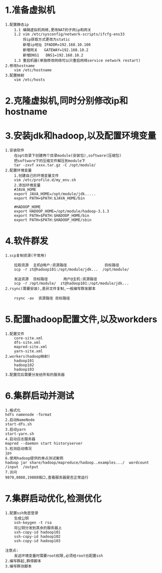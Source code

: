 # 1.准备虚拟机
	1.配置静态ip
		1.1 编辑虚拟机网络,更改NAT的子网ip和网关
		1.2 vim /etc/sysconfig/network-scripts/ifcfg-ens33
			将ip获取方式更改为static
			新增ip地址 IPADDR=192.168.10.100
			新增网关   GATEWAY=192.168.10.2
			新增DNS1   DNS1=192.168.10.2
		1.3 重启机器(单独修改网络可以只重启网络service network restart)	
	2.修改hostname
		vim /etc/hostname
	3.配置映射
		vim /etc/hosts		
# 2.克隆虚拟机,同时分别修改ip和hostname	

# 3.安装jdk和hadoop,以及配置环境变量
	1.安装软件
		在opt目录下创建两个目录module(安装包),software(压缩包)
		把software下的压缩文件解压到module下
		tar -zxvf xxxx.tar.gz -C /opt/module/
	2.配置环境变量
		1.创建自己的环境变量文件
		vim /etc/profile.d/my_env.sh
		2.添加环境变量
		#JAVA_HOME
		export JAVA_HOME=/opt/module/jdk.....
		export PATH=$PATH:$JAVA_HOME/bin

		#HADOOP_HOME
		export HADOOP_HOME=/opt/module/hadoop-3.1.3
		export PATH=$PATH:$HADOOP_HOME/bin
		export PATH=$PATH:$HADOOP_HOME/sbin

# 4.软件群发
	1.scp复制资源(不常用)

		拉取资源  主机@用户:资源路径                 目标路径
		scp -r zt@hadoop101:/opt/module/jdk...  /opt/module/

		发送资源  目标路径       用户@主机:资源路径
		scp -r /opt/module/  zt@hadoop101:/opt/module/jdk...	
	2.rsync(需要安装),差异文件复制,一般编写群发脚本

		rsync -av  资源路径 目标路径

# 5.配置hadoop配置文件,以及workders
	1.配置文件
		core-site.xml
		dfs-site.xml
		mapred-site.xml
		yarn-site.xml
	2.workers(hadoop映射)
		hadoop101
		hadoop102	
		hadoop103
	3.配置完后需要分发给所有的服务器			
# 6.集群启动并测试

	1.格式化
	hdfs namenode -format			
	2.启动NameNode
	start-dfs.sh
	3.启动yarn
	start-yarn.sh
	4.启动日志服务器
	mapred --daemon start historyserver
	5.检测启动情况
	jps
	6.使用hadoop提供的单点测试案例
	hadoop jar share/hadoop/mapreduce/hadoop..examples.../  wordcount  /input  /output
	7.访问
	9870,8088,19888端口,查看服务器是否正常运行
# 7.集群启动优化,检测优化
	1.配置ssh免密登录
		生成公钥
		ssh-keygen -t rsa 
		将公钥分发到其余的服务器上
		ssh-copy-id hadoop101
		ssh-copy-id hadoop102
		ssh-copy-id hadoop103

	注意点:
		发送环境变量时需要root权限,必须给root也配置ssh	
	2.编写群起,群停脚本
	3.编写群测脚本	
